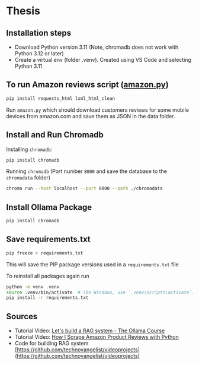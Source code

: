 # Thesis

## Installation steps

- Download Python version 3.11 (Note, chromadb does not work with Python 3.12 or later)
- Create a virtual env (folder .venv). Created using VS Code and selecting Python 3.11

## To run Amazon reviews script ([amazon.py](./amazon.py))

```bash
pip install requests_html lxml_html_clean
```

Run `amazon.py` which should download customers reviews for some mobile devices from amazon.com and save them as JSON in the data folder.


## Install and Run Chromadb

Installing `chromadb`:
```bash
pip install chromadb
```

Running `chromadb` (Port number `8000` and save the database to the `chromadata` folder)

```bash
chroma run --host localhost --port 8000 --path ./chromadata
```

## Install Ollama Package

```bash
pip install chromadb
```

## Save requirements.txt

```bash
pip freeze > requirements.txt
```

This will save the PIP package versions used in a `requirements.txt` file 

To reinstall all packages again run

```bash
python -m venv .venv 
source .venv/bin/activate  # (On Windows, use `.venv\Scripts\activate`)
pip install -r requirements.txt
```


## Sources

- Tutorial Video: [Let's build a RAG system - The Ollama Course](https://www.youtube.com/watch?v=FQTCLOUnIzI)
- Tutorial Video: [How I Scrape Amazon Product Reviews with Python](https://www.youtube.com/watch?v=UD4VzOfhBCQ)
- Code for building RAG system [https://github.com/technovangelist/videoprojects](https://github.com/technovangelist/videoprojects)